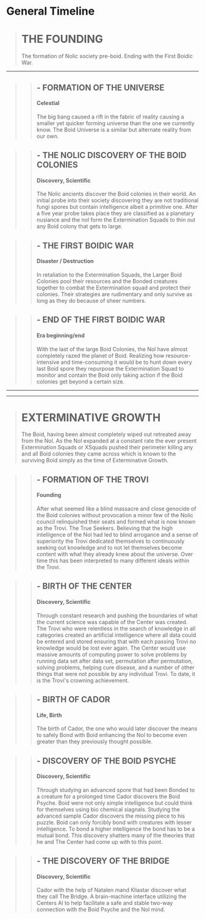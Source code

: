 # General Timeline

> # THE FOUNDING <Badge type="tip" text="0F > 613F" /> 
> The formation of Nolic society pre-boid. Ending with the First Boidic War.
---------------
>> ## <Badge type="warning" text="0F" /> - FORMATION OF THE UNIVERSE
>> #### Celestial
>> The big bang caused a rift in the fabric of reality causing a smaller yet quicker forming universe than the one we currently know. The Boid Universe is a similar but alternate reality from our own.

>> ## <Badge type="warning" text="595F > 600F" /> - THE NOLIC DISCOVERY OF THE BOID COLONIES
>> #### Discovery, Scientific
>> The Nolic ancients discover the Boid colonies in their world. An initial probe into their society discovering they are not traditional fungi spores but contain intelligence albeit a primitive one. After a five year probe takes place they are classified as a planetary nusiance and the nol form the Extermination Squads to thin out any Boid colony that gets to large.

>> ## <Badge type="warning" text="603F > 613F" /> - THE FIRST BOIDIC WAR
>> #### Disaster / Destruction
>> In retaliation to the Extermination Squads, the Larger Boid Colonies pool their resources and the Bonded creatures together to combat the Extermination squad and protect their colonies. Their strategies are rudimentary and only survive as long as they do because of sheer numbers.

>> ## <Badge type="warning" text="613F" /> - END OF THE FIRST BOIDIC WAR
>> #### Era beginning/end
>> With the last of the large Boid Colonies, the Nol have almost completely razed the planet of Boid. Realizing how resource-intensive and time-consuming it would be to hunt down every last Boid spore they repurpose the Extermination Squad to monitor and contain the Boid only taking action if the Boid colonies get beyond a certain size.

---------------
---------------
> # EXTERMINATIVE GROWTH <Badge type="tip" text="613F > 1013F" />
> The Boid, having been almost completely wiped out retreated away from the Nol. As the Nol expanded at a constant rate the ever present Extermination Squads or XSquads pushed their perimeter killing any and all Boid colonies they came across which is known to the surviving Boid simply as the time of Exterminative Growth.

>> ## <Badge type="warning" text="615EG" /> - FORMATION OF THE TROVI
>> #### Founding
>> After what seemed like a blind massacre and close genocide of the Boid colonies without provocation a minor few of the Nolic council relinquished their seats and formed what is now known as the Trovi. The True Seekers.  Believing that the high intelligence of the Nol had led to blind arrogance and a sense of superiority the Trovi dedicated themselves to continuously seeking out knowledge and to not let themselves become content with what they already knew about the universe. Over time this has been interpreted to many different ideals within the Trovi.

>> ## <Badge type="warning" text="900EG" /> - BIRTH OF THE CENTER
>> #### Discovery, Scientific
>> Through constant research and pushing the boundaries of what the current science was capable of the Center was created. The Trovi who were relentless in the search of knowledge in all categories created an artificial intelligence where all data could be entered and stored ensuring that with each passing Trovi no knowledge would be lost ever again. The Center would use massive amounts of computing power to solve problems by running data set after data set, permutation after permutation, solving problems, helping cure disease, and a number of other things that were not possible by any individual Trovi. To date, it is the Trovi's crowning achievement.

>> ## <Badge type="warning" text="980EG" /> - BIRTH OF CADOR
>> #### Life, Birth
>> The birth of Cador, the one who would later discover the means to safely Bond with Boid enhancing the Nol to become even greater than they previously thought possible.

>> ## <Badge type="warning" text="1012EG" /> - DISCOVERY OF THE BOID PSYCHE
>> #### Discovery, Scientific
>> Through studying an advanced spore that had been Bonded to a creature for a prolonged time Cador discovers the Boid Psyche. Boid were not only simple intelligence but could think for themselves using bio chemical siagnals. Studying the advanced sample Cador discovers the missing piece to his puzzle. Boid can only forcibly bond with creatures with lesser intelligence. To bond a higher intelligence the bond has to be a mutual bond. This discovery shatters many of the theories that he and The Center had come up with to this point.

>> ## <Badge type="warning" text="1013EG" /> - THE DISCOVERY OF THE BRIDGE
>> #### Discovery, Scientific
>> Cador with the help of Natalen mand Kliastar discover what they call The Bridge. A brain-machine interface utilizing the Centers AI to help facilitate a safe and stable two-way connection with the Boid Psyche and the Nol mind.